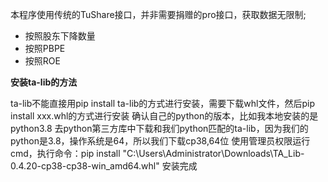 本程序使用传统的TuShare接口，并非需要捐赠的pro接口，获取数据无限制;

- 按照股东下降数量
- 按照PBPE
- 按照ROE

**安装ta-lib的方法**

ta-lib不能直接用pip install ta-lib的方式进行安装，需要下载whl文件，然后pip install xxx.whl的方式进行安装
确认自己的python的版本，比如我本地安装的是python3.8
去python第三方库中下载和我们python匹配的ta-lib，因为我们的python是3.8，操作系统是64，所以我们下载cp38,64位
使用管理员权限运行cmd，执行命令：pip install "C:\Users\Administrator\Downloads\TA_Lib-0.4.20-cp38-cp38-win_amd64.whl"
安装完成
